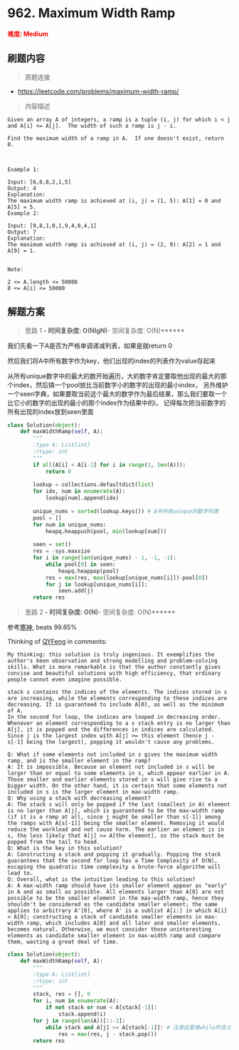 # 962. Maximum Width Ramp

**<font color=red>难度: Medium</font>**

## 刷题内容

> 原题连接

* https://leetcode.com/problems/maximum-width-ramp/

> 内容描述

```
Given an array A of integers, a ramp is a tuple (i, j) for which i < j and A[i] <= A[j].  The width of such a ramp is j - i.

Find the maximum width of a ramp in A.  If one doesn't exist, return 0.

 

Example 1:

Input: [6,0,8,2,1,5]
Output: 4
Explanation: 
The maximum width ramp is achieved at (i, j) = (1, 5): A[1] = 0 and A[5] = 5.
Example 2:

Input: [9,8,1,0,1,9,4,0,4,1]
Output: 7
Explanation: 
The maximum width ramp is achieved at (i, j) = (2, 9): A[2] = 1 and A[9] = 1.
 

Note:

2 <= A.length <= 50000
0 <= A[i] <= 50000
```

## 解题方案

> 思路 1
******- 时间复杂度: O(NlgN)******- 空间复杂度: O(N)******


我们先看一下A是否为严格单调递减列表，如果是就return 0

然后我们将A中所有数字作为key，他们出现的index的列表作为value存起来

从所有unique数字中的最大的数开始遍历，大的数字肯定要取他出现的最大的那个index，然后搞一个pool放比当前数字小的数字的出现的最小index，
另外维护一个seen字典，如果要取当前这个最大的数字作为最后结果，那么我们要取一个比它小的数字的出现的最小的那个index作为结果中的i，
记得每次把当前数字的所有出现的index放到seen里面

```python
class Solution(object):
    def maxWidthRamp(self, A):
        """
        :type A: List[int]
        :rtype: int
        """
        if all(A[i] < A[i-1] for i in range(1, len(A))):
            return 0
        
        lookup = collections.defaultdict(list)
        for idx, num in enumerate(A):
            lookup[num].append(idx)
            
        unique_nums = sorted(lookup.keys()) # A中所有unique的数字列表
        pool = []
        for num in unique_nums:
            heapq.heappush(pool, min(lookup[num]))
            
        seen = set()
        res = -sys.maxsize
        for i in range(len(unique_nums) - 1, -1, -1):
            while pool[0] in seen:
                heapq.heappop(pool)
            res = max(res, max(lookup[unique_nums[i]])-pool[0])
            for j in lookup[unique_nums[i]]:
                seen.add(j)
        return res
```



> 思路 2
******- 时间复杂度: O(N)******- 空间复杂度: O(N)******

参考[寒神](https://leetcode.com/problems/maximum-width-ramp/discuss/208348/JavaC%2B%2BPython-O(N)-Using-Stack), beats 99.65%

Thinking of [QYFeng](https://leetcode.com/problems/maximum-width-ramp/discuss/208348/JavaC%2B%2BPython-O(N)-Using-Stack) in comments:

```
My thinking: this solution is truly ingenious. It exemplifies the author's keen observation and strong modelling and problem-solving skills. What is more remarkable is that the author constantly gives concise and beautiful solutions with high efficiency, that ordinary people cannot even imagine possible.

stack s contains the indices of the elements. The indices stored in s are increasing, while the elements corresponding to these indices are decreasing. It is guaranteed to include A[0], as well as the minimum of A.
In the second for loop, the indices are looped in decreasing order. Whenever an element corresponding to a s stack entry is no larger than A[j], it is popped and the differences in indices are calculated. Since j is the largest index with A[j] >= this element (hence j - s[-1] being the largest), popping it wouldn't cause any problems.

Q: What if some elements not included in s gives the maximum width ramp, and is the smaller element in the ramp?
A: It is impossible. Because an element not included in s will be larger than or equal to some elements in s, which appear earlier in A. Those smaller and earlier elements stored in s will give rise to a bigger width. On the other hand, it is certain that some elements not included in s is the larger element in max-width ramp.
Q: Why using a stack with decreasing element?
A: The stack s will only be popped if the last (smallest in A) element is no larger than A[j], which is guaranteed to be the max-width ramp (if it is a ramp at all, since j might be smaller than s[-1]) among the ramps with A[s[-1]] being the smaller element. Removing it would reduce the workload and not cause harm. The earlier an element is in s, the less likely that A[j] >= A[the element], so the stack must be popped from the tail to head.
Q: What is the key in this solution?
A: Constructing a stack and popping it gradually. Popping the stack guarantees that the second for loop has a Time Complexity of O(N), escaping the quadratic time complexity a brute-force algorithm will lead to.
Q: Overall, what is the intuition leading to this solution?
A: A max-width ramp should have its smaller element appear as "early" in A and as small as possible. All elements larger than A[0] are not possible to be the smaller element in the max-width ramp, hence they shouldn't be considered as the candidate smaller element; the same applies to arbitrary A'[0], where A' is a sublist A[i:] in which A[i] < A[0]; constructing a stack of candidate smaller elements in max-width ramp, which includes A[0] and all later and smaller elements, becomes natural. Otherwise, we must consider those uninteresting elements as candidate smaller element in max-width ramp and compare them, wasting a great deal of time.
```

```python
class Solution(object):
    def maxWidthRamp(self, A):
        """
        :type A: List[int]
        :rtype: int
        """
        stack, res = [], 0
        for i, num in enumerate(A):
            if not stack or num < A[stack[-1]]:
                stack.append(i)
        for j in range(len(A))[::-1]:
            while stack and A[j] >= A[stack[-1]]: # 注意这里用while的含义
                res = max(res, j - stack.pop())
        return res
```





















